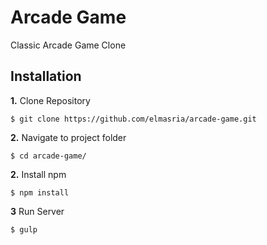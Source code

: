 # Arcade Game

Classic Arcade Game Clone

## Installation

**1.** Clone Repository
```
$ git clone https://github.com/elmasria/arcade-game.git
```
**2.** Navigate to project folder
```
$ cd arcade-game/
```

**2.** Install npm

```
$ npm install
```

**3** Run Server

```
$ gulp
```
